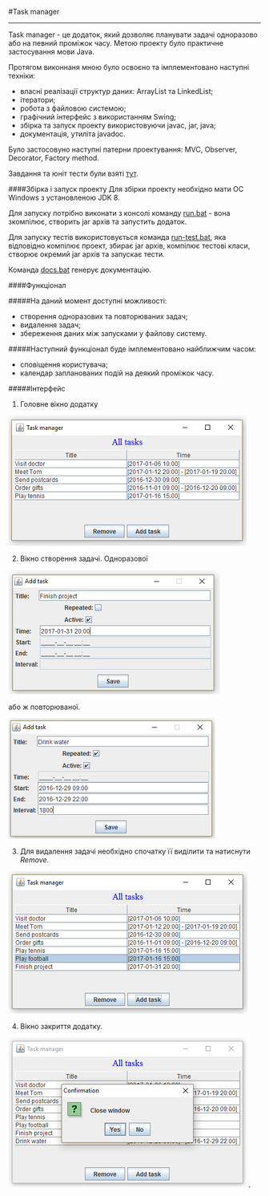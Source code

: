 #Task manager
***
Task manager - це додаток, який дозволяє планувати задачі одноразово або на певний проміжок часу. 
Метою проекту було практичне застосування мови Java.

Протягом виконнаня мною було освоєно та імплементовано наступні техніки:
* власні реалізації структур даних: ArrayList та LinkedList;
* ітератори;
* робота з файловою системою;
* графічний інтерфейс з використанням Swing;
* збірка та запуск проекту використовуючи javac, jar, java;
* документація, утиліта javadoc.

Було застосовуно наступні патерни проектування: MVC, Observer, Decorator, Factory method.

Завдання та юніт тести були взяті [тут](./samples/assignment.pdf).

####Збірка і запуск проекту
Для збірки проекту необхідно мати OC Windows з установленою JDK 8.

Для запуску потрібно виконати з консолі команду [run.bat](./run.bat) - вона зкомпілює, 
створить jar архів та запустить додаток.

Для запуску тестів використовується команда [run-test.bat](./run-test.bat), яка відповідно компілює проект, 
збирає jar архів, компілює тестові класи, створює окремий jar архів та запускає тести.

Команда [docs.bat](./docs.bat) генерує документацію.

####Функціонал

#####На даний момент доступні можливості:
* створення одноразових та повторюваних задач;
* видалення задач;
* збереження даних між запусками у файлову систему.

#####Наступний функціонал буде імплементовано найближчим часом:
* сповіщення користувача;
* календар запланованих подій на деякий проміжок часу.


#####Інтерфейс
1. Головне вікно додатку 

![main-window](./samples/main-window.PNG)

2. Вікно створення задачі. Одноразової

![add-non-repeated-task-window](./samples/add-non-repeated-task-window.PNG)

або ж повторюваної.

![add-repeated-task-window](./samples/add-repeated-task-window.PNG)

3. Для видалення задачі необхідно спочатку її виділити та натиснути _Remove_.

![remove-window](./samples/remove-window.PNG)

4. Вікно закриття додатку.

![confirmation-window](./samples/confirmation-window.PNG).